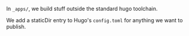In `_apps/`, we build stuff outside the standard hugo toolchain.

We add a staticDir entry to Hugo's `config.toml` for anything we want to publish.
